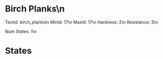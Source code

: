 # Birch Planks\n
TextId: birch_planks\n
MinId: 17\n
MaxId: 17\n
Hardness: 2\n
Resistance: 3\n

Num States: 1\n
# States
```

```